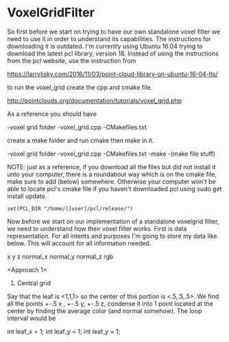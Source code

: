 # VoxelGridFilter

So first before we start on trying to have our own standalone voxel filter we need to use it in order to understand its capabilities. The instructions for downloading it is outdated. I'm currently using Ubuntu 16.04 trying to download the latest pcl library, version 18. Instead of using the instructions from the pcl website, use the instruction from

https://larrylisky.com/2016/11/03/point-cloud-library-on-ubuntu-16-04-lts/ 

to run the voxel_grid create the cpp and cmake file.

http://pointclouds.org/documentation/tutorials/voxel_grid.php

As a reference you should have 

-voxel grid folder
	-voxel_grid.cpp
	-CMakefiles.txt


create a make folder and run cmake then make in it.

-voxel grid folder
	-voxel_grid.cpp
	-CMakefiles.txt
	-make
		-(make file stuff)

NOTE: just as a reference, if you download all the files but did not install it unto your computer, there is a roundabout way which is on the cmake file, make sure to add (below) somewhere. Otherwise your computer won't be able to locate pcl's cmake file if you haven't downloaded pcl using sudo get install update.

	set(PCL_DIR "/home/[[user]/pcl/release/")

Now before we start on our implementation of a standalone voxelgrid filter, we need to understand how their voxel filter works. First is data representation. For all intents and purposes I'm going to store my data like below. This will account for all information needed.

x y z normal_x normal_y normal_z rgb

<Approach 1>

1. Central grid


Say that the leaf is <1,1,1> so the center of this portion is <.5,.5,.5>. We find all the points +-.5 x , +-.5 y, +-.5 z, condense it into 1 point located at the center by finding the average color (and normal somehow). The loop interval would be

int leaf_x = 1; int leaf_y = 1; int leaf_y = 1; 
